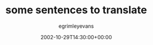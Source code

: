 ---
title: 'some sentences to translate'
posts: 2
hash: 't78'
author: 'egrimleyevans'
date: 2002-10-29T14:30:00+00:00
sources:
  - http://forums.tokipona.org/viewtopic.php%3Ft=78.html
---